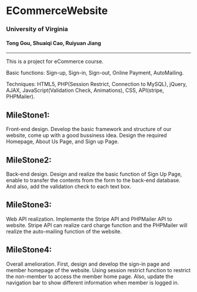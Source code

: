 # ECommerceWebsite
### University of Virginia
#### Tong Gou, Shuaiqi Cao, Ruiyuan Jiang
----------------------------------
This is a project for eCommerce course.

Basic functions: Sign-up, Sign-in, Sign-out, Online Payment, AutoMailing.

Techniques: HTML5, PHP(Session Restrict, Connection to MySQL), jQuery, AJAX, JavaScript(Validation Check, Animations), CSS, API(stripe, PHPMailer).

MileStone1:
-----------------------------------
Front-end design. Develop the basic framework and structure of our website, come up with a good bussiness idea. Design the required Homepage, About Us Page, and Sign up Page.

MileStone2:
-----------------------------------
Back-end design. Design and realize the basic function of Sign Up Page, enable to transfer the contents from the form to the back-end database. And also, add the validation check to each text box.

MileStone3:
-----------------------------------
Web API realization. Implemente the Stripe API and PHPMailer API to website. Stripe API can realize card charge function and the PHPMailer will realize the auto-mailing function of the website.

MileStone4:
-----------------------------------
Overall amelioration. First, design and develop the sign-in page and member homepage of the website. Using session restrict function to restrict the non-member to access the member home page. Also, update the navigation bar to show different information when member is logged in.
